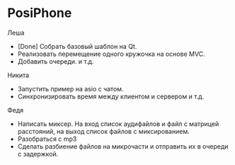 # PosiPhone
Леша
* [Done] Собрать базовый шаблон на Qt.
* Реализовать перемещение одного кружочка на основе MVC.
* Добавить очереди.
и т.д.

Никита
* Запустить пример на asio с чатом.
* Синхронизировать время между клиентом и сервером
и т.д.

Федя
* Написать миксер. На вход список аудифайлов и файл с матрицей расстояний, на выход список файлов с миксированием.
* Разобраться с mp3
* Сделать разбиение файлов на микрочасти и отправить их в очереди с задержкой.
